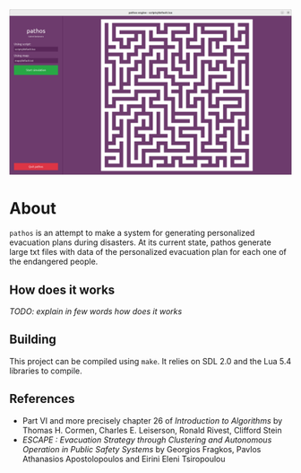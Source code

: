 <div align = "center">
  <img src="https://github.com/gabyfle/pathos/blob/sdl/pathos.png" width="640"/>
</div>

# About

`pathos` is an attempt to make a system for generating personalized evacuation plans during disasters. At its current state, pathos generate large txt files with data of the personalized evacuation plan for each one of the endangered people.

## How does it works

*TODO: explain in few words how does it works*

## Building

This project can be compiled using `make`. It relies on SDL 2.0 and the Lua 5.4 libraries to compile.

## References

* Part VI and more precisely chapter 26 of *Introduction to Algorithms* by Thomas H. Cormen, Charles E. Leiserson, Ronald Rivest, Clifford Stein
* *ESCAPE : Evacuation Strategy through Clustering and Autonomous Operation in Public Safety Systems* by Georgios Fragkos, Pavlos Athanasios Apostolopoulos and Eirini Eleni Tsiropoulou
